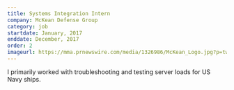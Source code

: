 ```yaml
---
title: Systems Integration Intern
company: McKean Defense Group
category: job
startdate: January, 2017
enddate: December, 2017
order: 2
imageurl: https://mma.prnewswire.com/media/1326986/McKean_Logo.jpg?p=twitter
---
```


I primarily worked with troubleshooting and testing server loads for US Navy ships.

